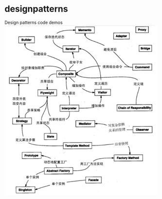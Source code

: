 # designpatterns
Design patterns code demos<br/>
![Image text](https://github.com/Sakurakann/designpatterns/blob/master/res/img/patterns.png)
